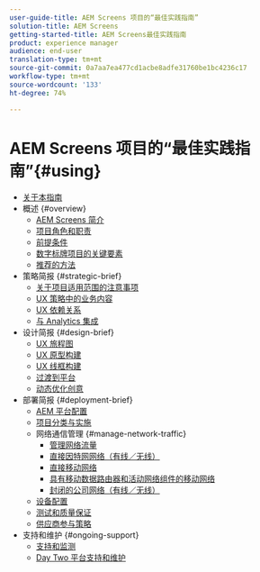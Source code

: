 ```yaml
---
user-guide-title: AEM Screens 项目的“最佳实践指南”
solution-title: AEM Screens
getting-started-title: AEM Screens最佳实践指南
product: experience manager
audience: end-user
translation-type: tm+mt
source-git-commit: 0a7aa7ea477cd1acbe8adfe31760be1bc4236c17
workflow-type: tm+mt
source-wordcount: '133'
ht-degree: 74%

---
```



# AEM Screens 项目的“最佳实践指南”{#using}

+ [关于本指南](about-guide.md)
+ 概述 {#overview}
   + [AEM Screens 简介](introduction.md)
   + [项目角色和职责](roles-responsibilities.md)
   + [前提条件](pre-requisites.md)
   + [数字标牌项目的关键要素](getting-started-digital-signage.md)
   + [推荐的方法](recommended-approach.md)
+ 策略简报 {#strategic-brief}
   + [关于项目适用范围的注意事项](pre-sales-considerations.md)
   + [UX 策略中的业务内容](business-content-strategy.md)
   + [UX 依赖关系](ux-dependencies.md)
   + [与 Analytics 集成](analytics.md)
+ 设计简报 {#design-brief}
   + [UX 旅程图](journey-map.md)
   + [UX 原型构建](prototypes.md)
   + [UX 线框构建](wireframes.md)
   + [过渡到平台](transition-platform.md)
   + [动态优化创意](dynamic-creative-optimizations.md)
+ 部署简报 {#deployment-brief}
   + [AEM 平台配置](aem-platform-configurations.md)
   + [项目分类与实施](project-taxonomy-implementation.md)
   + 网络通信管理 {#manage-network-traffic}
      + [管理网络流量](/help/using/managing-network-traffic.md)
      + [直接因特网网络（有线／无线）](/help/using/direct-internet-network.md)
      + [直接移动网络](/help/using/mobile-network.md)
      + [具有移动数据路由器和活动网络组件的移动网络](/help/using/mobile-network-router.md)
      + [封闭的公司网络（有线／无线）](/help/using/enclosed-corporate-network.md)
   + [设备配置](device-configurations.md)
   + [测试和质量保证](testing-quality-assurance.md)
   + [供应商参与策略](vendor-engagement.md)
+ 支持和维护 {#ongoing-support}
   + [支持和监测](support-monitoring.md)
   + [Day Two 平台支持和维护](day-two-support-maintenance.md)
